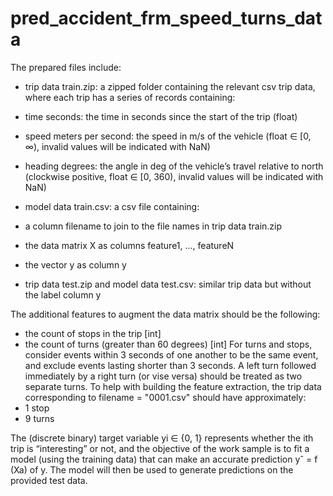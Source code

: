 # pred_accident_frm_speed_turns_data
The prepared files include:
-	trip data train.zip: a zipped folder containing the relevant csv trip data, where each trip has a series of records containing:
  -	time seconds: the time in seconds since the start of the trip (float)
  -	speed meters per second:  the speed in m/s of the vehicle (float ∈ [0, ∞), invalid values will be indicated with NaN)
  -	heading degrees: the angle in deg of the vehicle’s travel relative to north (clockwise positive, float ∈ [0, 360), invalid values will be indicated with NaN)
 
-	model data train.csv: a csv file containing:
  -	a column filename to join to the file names in trip data train.zip
  -	the data matrix X as columns feature1, ..., featureN
  -	the vector y as column y
-	trip data test.zip and model data test.csv: similar trip data but without the label column y

The additional features to augment the data matrix should be the following:
-	the count of stops in the trip [int]
-	the count of turns (greater than 60 degrees) [int]
For turns and stops, consider events within 3 seconds of one another to be the same event, and exclude events lasting shorter than 3 seconds. A left turn followed immediately by a right turn (or vise versa) should be treated as two separate turns. To help with building the feature extraction, the trip data corresponding to filename = "0001.csv" should have approximately:
  -	1 stop
  -	9 turns

The (discrete binary) target variable yi ∈ {0, 1} represents whether the ith trip is “interesting” or not, and the objective of the work sample is to fit a model (using the training data) that can make an accurate prediction yˆ = f (Xa) of y. The model will then be used to generate predictions on the provided test data.
